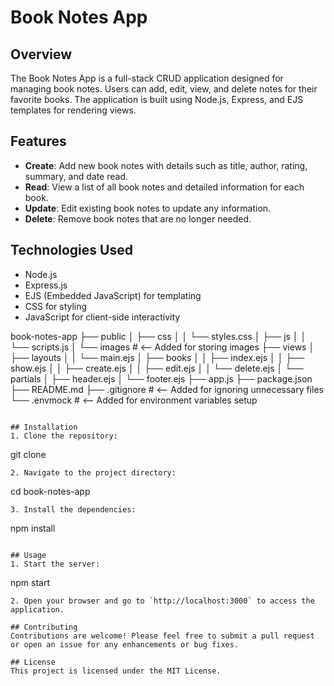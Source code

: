 # Book Notes App

## Overview
The Book Notes App is a full-stack CRUD application designed for managing book notes. Users can add, edit, view, and delete notes for their favorite books. The application is built using Node.js, Express, and EJS templates for rendering views.

## Features
- **Create**: Add new book notes with details such as title, author, rating, summary, and date read.
- **Read**: View a list of all book notes and detailed information for each book.
- **Update**: Edit existing book notes to update any information.
- **Delete**: Remove book notes that are no longer needed.

## Technologies Used
- Node.js
- Express.js
- EJS (Embedded JavaScript) for templating
- CSS for styling
- JavaScript for client-side interactivity

book-notes-app
├── public
│   ├── css
│   │   └── styles.css
│   ├── js
│   │   └── scripts.js
│   └── images  # <-- Added for storing images
├── views
│   ├── layouts
│   │   └── main.ejs
│   ├── books
│   │   ├── index.ejs
│   │   ├── show.ejs
│   │   ├── create.ejs
│   │   ├── edit.ejs
│   │   └── delete.ejs
│   └── partials
│       ├── header.ejs
│       └── footer.ejs
├── app.js
├── package.json
├── README.md
├── .gitignore  # <-- Added for ignoring unnecessary files
└── .envmock  # <-- Added for environment variables setup

```

## Installation
1. Clone the repository:
   ```
   git clone <repository-url>
   ```
2. Navigate to the project directory:
   ```
   cd book-notes-app
   ```
3. Install the dependencies:
   ```
   npm install
   ```

## Usage
1. Start the server:
   ```
   npm start
   ```
2. Open your browser and go to `http://localhost:3000` to access the application.

## Contributing
Contributions are welcome! Please feel free to submit a pull request or open an issue for any enhancements or bug fixes.

## License
This project is licensed under the MIT License.